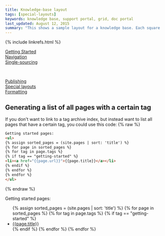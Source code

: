```yaml
---
title: Knowledge-base layout
tags: [special-layouts]
keywords: knowledge base, support portal, grid, doc portal
last_updated: August 12, 2015
summary: "This shows a sample layout for a knowledge base. Each square could link to a tag archive page. In this example, font icons from Font Awesome are enlarged to a large size. You can also add captions below each icon."
---
```

{% include linkrefs.html %} 

<div class="row">
          <div class="col-md-4"><a href="doc_tag-getting-started.html"><i class="fa fa-file-image-o fa-6x border"></i><div class="kbCaption">Getting Started</div></a></div>
          <div class="col-md-4"><a href="doc_tag-navigation.html"><i class="fa fa-bar-chart-o fa-6x border"></i><div class="kbCaption">Navigation</a></div></div>
          <div class="col-md-4"><a href="doc_tag-single-sourcing.html"><i class="fa fa-code fa-6x border"></i><div class="kbCaption">Single-sourcing</div></a></div>
</div>
<p>&nbsp;</p>
<div class="row">
          <div class="col-md-4"><a href="doc_tag-publishing.html"><i class="fa fa-dashboard fa-6x border"></i><div class="kbCaption">Publishing</div></a></div>
          <div class="col-md-4"><a href="doc_tag-special-layouts.html"><i class="fa fa-desktop fa-6x border"></i><div class="kbCaption">Special layouts</div></a></div>
          <div class="col-md-4"><a href="doc_tag-formatting.html"><i class="fa fa-cloud fa-6x border"></i><div class="kbCaption">Formatting</div></a></div>
</div>
        
## Generating a list of all pages with a certain tag

If you don't want to link to a tag archive index, but instead want to list all pages that have a certain tag, you could use this code:
{% raw %}
```html
Getting started pages:
<ul>
{% assign sorted_pages = (site.pages | sort: 'title') %}
{% for page in sorted_pages %}
{% for tag in page.tags %}
{% if tag == "getting-started" %}
<li><a href="{{page.url}}">{{page.title}}</a></li>
{% endif %}
{% endfor %}
{% endfor %} 
</ul>
```
{% endraw %}

Getting started pages:

<ul>
{% assign sorted_pages = (site.pages | sort: 'title') %}
{% for page in sorted_pages %}
{% for tag in page.tags %}
{% if tag == "getting-started" %}
<li><a href="{{page.url}}">{{page.title}}</a></li>
{% endif %}
{% endfor %}
{% endfor %} 
</ul>